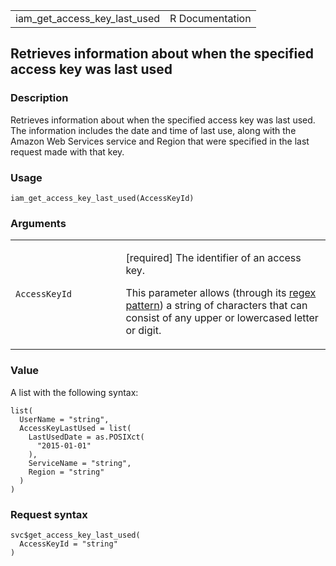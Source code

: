 <table style="width: 100%;">
<tbody>
<tr class="odd">
<td>iam_get_access_key_last_used</td>
<td style="text-align: right;">R Documentation</td>
</tr>
</tbody>
</table>

## Retrieves information about when the specified access key was last used

### Description

Retrieves information about when the specified access key was last used.
The information includes the date and time of last use, along with the
Amazon Web Services service and Region that were specified in the last
request made with that key.

### Usage

    iam_get_access_key_last_used(AccessKeyId)

### Arguments

<table>
<colgroup>
<col style="width: 35%" />
<col style="width: 65%" />
</colgroup>
<tbody>
<tr class="odd">
<td><code
id="iam_get_access_key_last_used_:_AccessKeyId">AccessKeyId</code></td>
<td><p>[required] The identifier of an access key.</p>
<p>This parameter allows (through its <a
href="https://en.wikipedia.org/wiki/Regex">regex pattern</a>) a string
of characters that can consist of any upper or lowercased letter or
digit.</p></td>
</tr>
</tbody>
</table>

### Value

A list with the following syntax:

    list(
      UserName = "string",
      AccessKeyLastUsed = list(
        LastUsedDate = as.POSIXct(
          "2015-01-01"
        ),
        ServiceName = "string",
        Region = "string"
      )
    )

### Request syntax

    svc$get_access_key_last_used(
      AccessKeyId = "string"
    )
